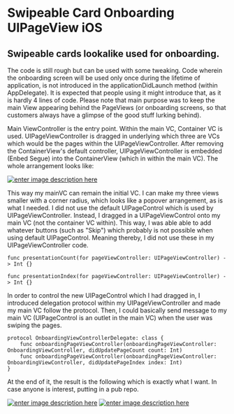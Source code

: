 # Swipeable Card Onboarding UIPageView iOS
## Swipeable cards lookalike used for onboarding. 
The code is still rough but can be used with some tweaking.
Code wherein the onboarding screen will be used only once during the lifetime of application, is not introduced in the applicationDidLaunch method (within AppDelegate). It is expected that people using it might introduce that, as it is hardly 4 lines of code. Please note that main purpose was to keep the main View appearing behind the PageViews (or onboarding screens, so that customers always have a glimpse of the good stuff lurking behind). 
 
Main ViewController is the entry point. Within the main VC, Container VC is used. UIPageViewController is dragged in underlying which three are VCs which would be the pages within the UIPageViewController. After removing the ContainerView's default controller, UIPageViewController is embedded (Enbed Segue) into the ContainerView (which in within the main VC).
The whole arrangement looks like:

[![enter image description here][1]][1]

This way my mainVC can remain the initial VC. I can make my three views smaller with a corner radius, which looks like a popover arrangement, as is what I needed. I did not use the default UIPageControl which is used by UIPageViewController. Instead, I dragged in a UIPageViewControl onto my main VC (not the container VC within). This way, I was able able to add whatever buttons (such as "Skip") which probably is not possible when using default UIPageControl. Meaning thereby, I did not use these in my UIPageViewController code. 

    func presentationCount(for pageViewController: UIPageViewController) -> Int {}
        
    func presentationIndex(for pageViewController: UIPageViewController) -> Int {}

In order to control the new UIPageControl which I had dragged in, I introduced delegation protocol within my UIPageViewController and made my main VC follow the protocol. Then, I could basically send message to my main VC (UIPageControl is an outlet in the main VC) when the user was swiping the pages. 

    protocol OnboardingViewControllerDelegate: class {
        func onboardingPageViewController(onboardingPageViewController: OnboardingViewController, didUpdatePageCount count: Int)
        func onboardingPageViewController(onboardingPageViewController: OnboardingViewController, didUpdatePageIndex index: Int)
    }

At the end of it, the result is the following which is exactly what I want. In case anyone is interest, putting in a pub repo. 

[![enter image description here][2]][2]
[![enter image description here][3]][3]



  [1]: https://cdn-images-1.medium.com/max/800/1*roIpdolj3JhoM1jjnBQTjw.png
  [2]: https://cdn-images-1.medium.com/max/800/1*sL64K1hU62T-yimZBTNWLQ.gif
  [3]: https://cdn-images-1.medium.com/max/800/1*d8_cZqZssKjXX3ERht4UQQ.gif



